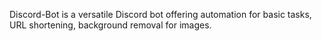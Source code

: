 Discord-Bot is a versatile Discord bot offering automation for basic tasks, URL shortening, background removal for images.
